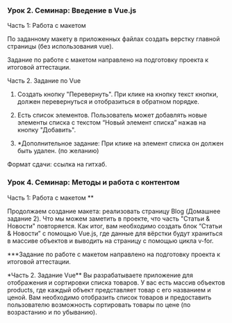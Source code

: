 ### Урок 2. Семинар: Введение в Vue.js

Часть 1: Работа с макетом

По заданному макету в приложенных файлах создать верстку главной страницы (без использования vue).

Задание по работе с макетом направлено на подготовку проекта к итоговой аттестации.

Часть 2. Задание по Vue

1. Создать кнопку "Перевернуть". При клике на кнопку текст кнопки, должен перевернуться и отобразиться в обратном порядке.

2. Есть список элементов. Пользователь может добавлять новые элементы списка с текстом “Новый элемент списка” нажав на кнопку "Добавить".

3. \*Дополнительное задание: При клике на элемент списка он должен быть удален. (по желанию)

Формат сдачи: ссылка на гитхаб.

### Урок 4. Семинар: Методы и работа с контентом

Часть 1: Работа с макетом \*\*

Продолжаем создание макета: реализовать страницу Blog (Домашнее задание 2).
Что мы можем заметить в проекте, что часть "Статьи & Новости" повторяется. Как итог, вам необходимо создать блок “Статьи & Новости” с помощью Vue.js, где данные для вёрстки будут храниться в массиве объектов и выводить на страницу с помощью цикла v-for.

\*\*\*Задание по работе с макетом направлено на подготовку проекта к итоговой аттестации.

\*Часть 2. Задание Vue\*\*
Вы разрабатываете приложение для отображения и сортировки списка товаров. У вас есть массив объектов products, где каждый объект представляет товар с его названием и ценой. Вам необходимо отобразить список товаров и предоставить пользователю возможность сортировать товары по цене (по возрастанию и по убыванию).
